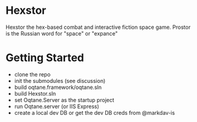 # Hexstor
Hexstor the hex-based combat and interactive fiction space game.
Prostor is the Russian word for "space" or "expance"

# Getting Started
- clone the repo
- init the submodules (see discussion)
- build oqtane.framework/oqtane.sln
- build Hexstor.sln
- set Oqtane.Server as the startup project
- run Oqtane.server (or IIS Express)
- create a local dev DB or get the dev DB creds from @markdav-is
